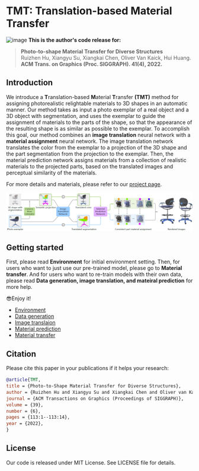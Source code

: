 # TMT: Translation-based Material Transfer
![image](https://github.com/XiangyuSu611/TMT/blob/master/docs/teaser.png)
**This is the author's code release for:**
> **Photo-to-shape Material Transfer for Diverse Structures**  
> Ruizhen Hu, Xiangyu Su, Xiangkai Chen, Oliver Van Kaick, Hui Huang.  
> **ACM Trans. on Graphics (Proc. SIGGRAPH). 41(4), 2022.**

##  Introduction
We introduce a **T**ranslation-based **M**aterial **T**ransfer **(TMT)** method for assigning photorealistic relightable materials to 3D shapes in an automatic manner. Our method takes as input a photo exemplar of a real object and a 3D object with segmentation, and uses the exemplar to guide the assignment of materials to the parts of the shape, so that the appearance of the resulting shape is as similar as possible to the exemplar. To accomplish this goal, our method combines an **image translation** neural network with a **material assignment** neural network. The image translation network translates the color from the exemplar to a projection of the 3D shape and the part segmentation from the projection to the exemplar. Then, the material prediction network assigns materials from a collection of realistic materials to the projected parts, based on the translated images and perceptual similarity of the materials.


For more details and materials, please refer to our [project page](https://vcc.tech/research/2022/TMT).


![image](https://github.com/XiangyuSu611/TMT/blob/master/docs/overview.png)

## Getting started
First, please read **Environment** for initial environment setting. Then, for users who want to just use our pre-trained model, please go to **Material transfer**. And for users who want to re-train models with their own data, please read **Data generation, image translation, and mateiral prediction** for more help. 

😎Enjoy it!

* [Environment](https://github.com/XiangyuSu611/TMT/blob/master/docs/Environment.md)
* [Data generation](https://github.com/XiangyuSu611/TMT/blob/master/src/data_generation/readme.md)
* [Image translaion](https://github.com/XiangyuSu611/TMT/blob/master/src/image_translation/readme.md)
* [Material prediction](https://github.com/XiangyuSu611/TMT/blob/master/src/mateiral_prediction/readme.md)
* [Material transfer](https://github.com/XiangyuSu611/TMT/blob/master/src/material_transfer/readme.md)

## Citation

Please cite this paper in your publications if it helps your research:

```bibtex
@article{TMT,
title = {Photo-to-Shape Material Transfer for Diverse Structures},
author = {Ruizhen Hu and Xiangyu Su and Xiangkai Chen and Oliver van Kaick and Hui Huang},
journal = {ACM Transactions on Graphics (Proceedings of SIGGRAPH)},
volume = {39},
number = {6},
pages = {113:1--113:14},
year = {2022},
}
```

## License

Our code is released under MIT License. See LICENSE file for details.